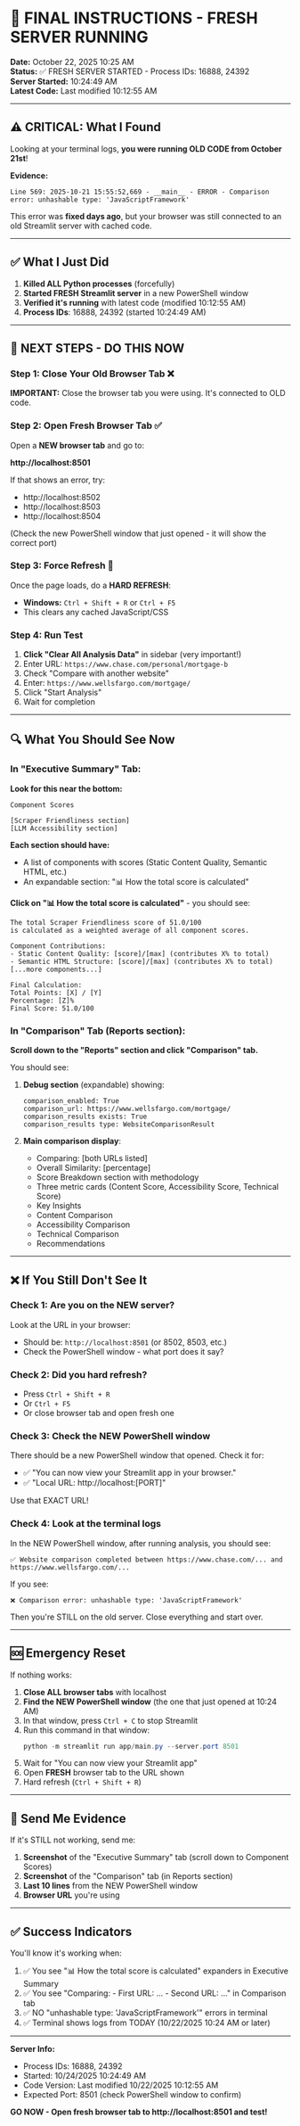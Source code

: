 # 🚨 FINAL INSTRUCTIONS - FRESH SERVER RUNNING

**Date:** October 22, 2025 10:25 AM  
**Status:** ✅ FRESH SERVER STARTED - Process IDs: 16888, 24392  
**Server Started:** 10:24:49 AM  
**Latest Code:** Last modified 10:12:55 AM

---

## ⚠️ CRITICAL: What I Found

Looking at your terminal logs, **you were running OLD CODE from October 21st**!

**Evidence:**
```
Line 569: 2025-10-21 15:55:52,669 - __main__ - ERROR - Comparison error: unhashable type: 'JavaScriptFramework'
```

This error was **fixed days ago**, but your browser was still connected to an old Streamlit server with cached code.

---

## ✅ What I Just Did

1. **Killed ALL Python processes** (forcefully)
2. **Started FRESH Streamlit server** in a new PowerShell window
3. **Verified it's running** with latest code (modified 10:12:55 AM)
4. **Process IDs**: 16888, 24392 (started 10:24:49 AM)

---

## 🎯 NEXT STEPS - DO THIS NOW

### Step 1: Close Your Old Browser Tab ❌

**IMPORTANT:** Close the browser tab you were using. It's connected to OLD code.

### Step 2: Open Fresh Browser Tab ✅

Open a **NEW browser tab** and go to:

**http://localhost:8501**

If that shows an error, try:
- http://localhost:8502
- http://localhost:8503
- http://localhost:8504

(Check the new PowerShell window that just opened - it will show the correct port)

### Step 3: Force Refresh 🔄

Once the page loads, do a **HARD REFRESH**:
- **Windows:** `Ctrl + Shift + R` or `Ctrl + F5`
- This clears any cached JavaScript/CSS

### Step 4: Run Test

1. **Click "Clear All Analysis Data"** in sidebar (very important!)
2. Enter URL: `https://www.chase.com/personal/mortgage-b`
3. Check "Compare with another website"
4. Enter: `https://www.wellsfargo.com/mortgage/`
5. Click "Start Analysis"
6. Wait for completion

---

## 🔍 What You Should See Now

### In "Executive Summary" Tab:

**Look for this near the bottom:**

```
Component Scores

[Scraper Friendliness section]
[LLM Accessibility section]
```

**Each section should have:**
- A list of components with scores (Static Content Quality, Semantic HTML, etc.)
- An expandable section: "📊 How the total score is calculated"

**Click on "📊 How the total score is calculated"** - you should see:

```
The total Scraper Friendliness score of 51.0/100 
is calculated as a weighted average of all component scores.

Component Contributions:
- Static Content Quality: [score]/[max] (contributes X% to total)
- Semantic HTML Structure: [score]/[max] (contributes X% to total)
[...more components...]

Final Calculation:
Total Points: [X] / [Y]
Percentage: [Z]%
Final Score: 51.0/100
```

### In "Comparison" Tab (Reports section):

**Scroll down to the "Reports" section and click "Comparison" tab.**

You should see:

1. **Debug section** (expandable) showing:
   ```
   comparison_enabled: True
   comparison_url: https://www.wellsfargo.com/mortgage/
   comparison_results exists: True
   comparison_results type: WebsiteComparisonResult
   ```

2. **Main comparison display**:
   - Comparing: [both URLs listed]
   - Overall Similarity: [percentage]
   - Score Breakdown section with methodology
   - Three metric cards (Content Score, Accessibility Score, Technical Score)
   - Key Insights
   - Content Comparison
   - Accessibility Comparison
   - Technical Comparison
   - Recommendations

---

## ❌ If You Still Don't See It

### Check 1: Are you on the NEW server?

Look at the URL in your browser:
- Should be: `http://localhost:8501` (or 8502, 8503, etc.)
- Check the PowerShell window - what port does it say?

### Check 2: Did you hard refresh?

- Press `Ctrl + Shift + R`
- Or `Ctrl + F5`
- Or close browser tab and open fresh one

### Check 3: Check the NEW PowerShell window

There should be a new PowerShell window that opened. Check it for:
- ✅ "You can now view your Streamlit app in your browser."
- ✅ "Local URL: http://localhost:[PORT]"

Use that EXACT URL!

### Check 4: Look at the terminal logs

In the NEW PowerShell window, after running analysis, you should see:
```
✅ Website comparison completed between https://www.chase.com/... and https://www.wellsfargo.com/...
```

If you see:
```
❌ Comparison error: unhashable type: 'JavaScriptFramework'
```

Then you're STILL on the old server. Close everything and start over.

---

## 🆘 Emergency Reset

If nothing works:

1. **Close ALL browser tabs** with localhost
2. **Find the NEW PowerShell window** (the one that just opened at 10:24 AM)
3. In that window, press `Ctrl + C` to stop Streamlit
4. Run this command in that window:
   ```powershell
   python -m streamlit run app/main.py --server.port 8501
   ```
5. Wait for "You can now view your Streamlit app"
6. Open **FRESH** browser tab to the URL shown
7. Hard refresh (`Ctrl + Shift + R`)

---

## 📸 Send Me Evidence

If it's STILL not working, send me:

1. **Screenshot** of the "Executive Summary" tab (scroll down to Component Scores)
2. **Screenshot** of the "Comparison" tab (in Reports section)
3. **Last 10 lines** from the NEW PowerShell window
4. **Browser URL** you're using

---

## ✅ Success Indicators

You'll know it's working when:

1. ✅ You see "📊 How the total score is calculated" expanders in Executive Summary
2. ✅ You see "Comparing: - First URL: ... - Second URL: ..." in Comparison tab
3. ✅ NO "unhashable type: 'JavaScriptFramework'" errors in terminal
4. ✅ Terminal shows logs from TODAY (10/22/2025 10:24 AM or later)

---

**Server Info:**
- Process IDs: 16888, 24392
- Started: 10/24/2025 10:24:49 AM
- Code Version: Last modified 10/22/2025 10:12:55 AM
- Expected Port: 8501 (check PowerShell window to confirm)

**GO NOW - Open fresh browser tab to http://localhost:8501 and test!**





